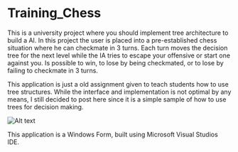 # Training_Chess
This is a university project where you should implement tree architecture to build a AI.
In this project the user is placed into a pre-established chess situation where he can checkmate in 3 turns.
Each turn moves the decision tree for the next level while the IA tries to escape your offensive or start one against you.
Is possible to win, to lose by being checkmated, or to lose by failing to checkmate in 3 turns.

This application is just a old assignment given to teach students how to use tree structures.
While the interface and implementation is not optimal by any means, I still
decided to post here since it is a simple sample of how to use trees for decision making.



![Alt text](https://i.imgur.com/I9xkBq1.png "A sample screenshot")

This application is a Windows Form, built using Microsoft Visual Studios IDE.
